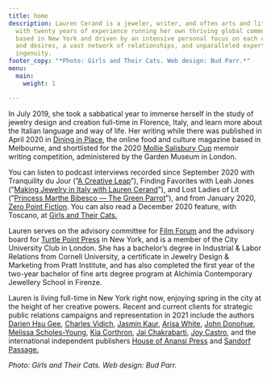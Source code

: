 ```yaml
---
title: home
description: Lauren Cerand is a jeweler, writer, and often arts and literary publicist
  with twenty years of experience running her own thriving global communications consultancy,
  based in New York and driven by an intensive personal focus on each client’s needs
  and desires, a vast network of relationships, and unparalleled expertise and creative
  ingenuity.
footer_copy: "*Photo: Girls and Their Cats. Web design: Bud Parr.*"
menu:
  main:
    weight: 1

---
```

In July 2019, she took a sabbatical year to immerse herself in the study of jewelry design and creation full-time in Florence, Italy, and learn more about the Italian language and way of life. Her writing while there was published in April 2020 in [Dining in Place](https://dininginplace.com/essay/in-isolation-with-lauren-cerand/), the online food and culture magazine based in Melbourne, and shortlisted for the 2020 [Mollie Salisbury Cup](https://gardenmuseum.org.uk/winners-announced-for-the-mollie-salisbury-cup-memoir-competition-2020/) memoir writing competition, administered by the Garden Museum in London.

You can listen to podcast interviews recorded since September 2020 with Tranquility du Jour (”[A Creative Leap](https://kimberlywilson.com/podcasts/tranquility-du-jour-512-creative-leap/)”), Finding Favorites with Leah Jones (”[Making Jewelry in Italy with Lauren Cerand](https://findingfavorites.podbean.com/e/making-jewelry-in-italy-with-lauren-cerand/)”), and Lost Ladies of Lit (”[Princess Marthe Bibesco –– The Green Parrot](https://www.lostladiesoflit.com/podcast/23-marthe-bibesco-the-green-parrot-with-lauren-cerand)”), and from January 2020, [Zero Point Fiction](https://zeropointfiction.libsyn.com/interview-with-lauren-cerand). You can also read a December 2020 feature, with Toscano, at [Girls and Their Cats.](https://www.girlsandtheircats.com/blog/lauren-cerand-and-toscano)

Lauren serves on the advisory committee for [Film Forum](https://filmforum.org/) and the advisory board for [Turtle Point Press](https://www.turtlepointpress.com/) in New York, and is a member of the City University Club in London. She has a bachelor’s degree in Industrial & Labor Relations from Cornell University, a certificate in Jewelry Design & Marketing from Pratt Institute, and has also completed the first year of the two-year bachelor of fine arts degree program at Alchimia Contemporary Jewellery School in Firenze.

Lauren is living full-time in New York right now, enjoying spring in the city at the height of her creative powers. Recent and current clients for strategic public relations campaigns and representation in 2021 include the authors [Darien Hsu Gee](https://www.dariengee.com/), [Charles Vidich](https://www.germsatbaybook.com/), [Jasmin Kaur](https://www.jasminkaur.com/), [Arisa White](https://arisawhite.com/), [John Donohue](https://alltherestaurants.com/), [Melissa Scholes-Young](http://melissascholesyoung.com/), [Kia Corthron](http://www.kiacorthron-author.com/index.htm), [Jai Chakrabarti](http://jai-chakrabarti.squarespace.com/), [Joy Castro](https://www.joycastro.com/), and the international independent publishers [House of Anansi Press](https://houseofanansi.com/) and [Sandorf Passage.](https://sandorfpassage.org/)

_Photo: Girls and Their Cats. Web design: Bud Parr._